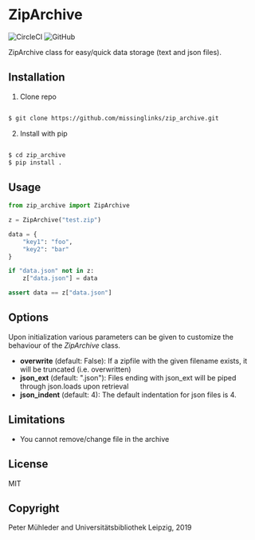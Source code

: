 # ZipArchive

![CircleCI](https://img.shields.io/circleci/build/github/olf42/zip_archive.svg)
![GitHub](https://img.shields.io/github/license/olf42/zip_archive.svg)

ZipArchive class for easy/quick data storage (text and json files).

## Installation

1. Clone repo

```zsh

$ git clone https://github.com/missinglinks/zip_archive.git

```

2. Install with pip

```zsh

$ cd zip_archive
$ pip install .

```

## Usage

```python
from zip_archive import ZipArchive

z = ZipArchive("test.zip")

data = { 
    "key1": "foo",
    "key2": "bar"
}

if "data.json" not in z:
    z["data.json"] = data

assert data == z["data.json"]
```

## Options

Upon initialization various parameters can be given to customize the behaviour 
of the *ZipArchive* class. 

- **overwrite** (default: False): If a zipfile with the given filename exists, it will be truncated (i.e. overwritten)
- **json_ext** (default: ".json"): Files ending with json\_ext will be piped through json.loads upon retrieval
- **json_indent** (default: 4): The default indentation for json files is 4.

## Limitations

* You cannot remove/change file in the archive 

## License

MIT

## Copyright

Peter Mühleder and Universitätsbibliothek Leipzig, 2019
